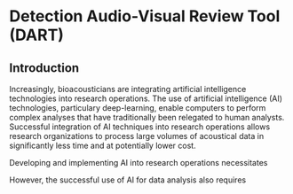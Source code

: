 # Detection Audio-Visual Review Tool (DART)

## Introduction
Increasingly, bioacousticians are integrating artificial intelligence technologies into research operations. The use of artificial intelligence (AI) technologies, particulary deep-learning, enable computers to perform complex analyses that have traditionally been relegated to human analysts. Successful integration of AI techniques into research operations allows research organizations to process large volumes of acoustical data in significantly less time and at potentially lower cost. 

Developing and implementing AI into research operations necessitates 

However, the successful use of AI for data analysis also requires  
